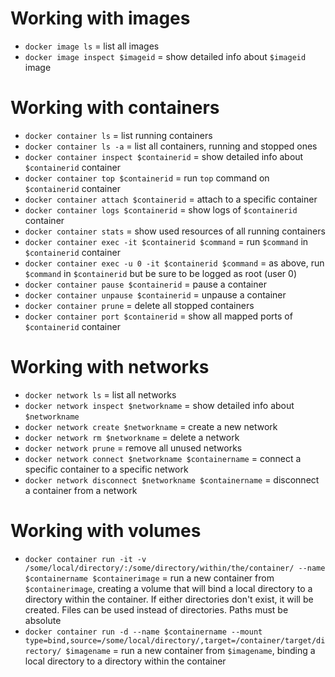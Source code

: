 # Working with images

+ `docker image ls` = list all images
+ `docker image inspect $imageid` = show detailed info about `$imageid` image

# Working with containers

+ `docker container ls` = list running containers
+ `docker container ls -a` = list all containers, running and stopped ones
+ `docker container inspect $containerid` = show detailed info about `$containerid` container
+ `docker container top $containerid` = run `top` command on `$containerid` container
+ `docker container attach $containerid` = attach to a specific container
+ `docker container logs $containerid` = show logs of `$containerid` container
+ `docker container stats` = show used resources of all running containers
+ `docker container exec -it $containerid $command` = run `$command` in `$containerid` container
+ `docker container exec -u 0 -it $containerid $command` = as above, run `$command` in `$containerid` but be sure to be logged as root (user 0)
+ `docker container pause $containerid` = pause a container
+ `docker container unpause $containerid` = unpause a container
+ `docker container prune` = delete all stopped containers
+ `docker container port $containerid` = show all mapped ports of `$containerid` container

# Working with networks

+ `docker network ls` = list all networks
+ `docker network inspect $networkname` = show detailed info about `$networkname`
+ `docker network create $networkname` = create a new network
+ `docker network rm $networkname` = delete a network
+ `docker network prune` = remove all unused networks
+ `docker network connect $networkname $containername` = connect a specific container to a specific network
+ `docker network disconnect $networkname $containername` = disconnect a container from a network

# Working with volumes

+ `docker container run -it -v /some/local/directory/:/some/directory/within/the/container/ --name $containername $containerimage` = run a new container from `$containerimage`, creating a volume that will bind a local directory to a directory within the container. If either directories don't exist, it will be created. Files can be used instead of directories. Paths must be absolute
+ `docker container run -d --name $containername --mount type=bind,source=/some/local/directory/,target=/container/target/directory/ $imagename` = run a new container from `$imagename`, binding a local directory to a directory within the container
